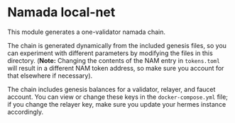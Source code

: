# Namada local-net

This module generates a one-validator namada chain.  

The chain is generated dynamically from the included genesis files, so you can experiment with different parameters by modifying the files in this directory. (**Note:** Changing the contents of the NAM entry in `tokens.toml` will result in a different NAM token address, so make sure you account for that elsewhere if necessary).  

The chain includes genesis balances for a validator, relayer, and faucet account. You can view or change these keys in the `docker-compose.yml` file; if you change the relayer key, make sure you update your hermes instance accordingly.
